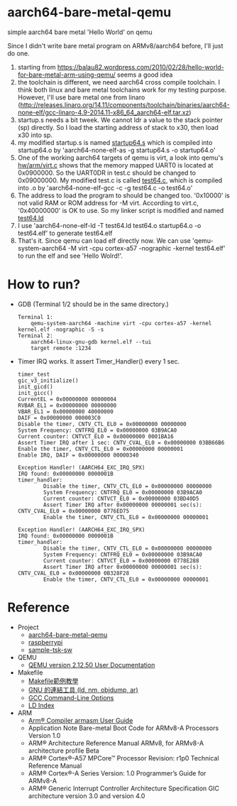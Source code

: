 # aarch64-bare-metal-qemu
simple aarch64 bare metal 'Hello World' on qemu

Since I didn't write bare metal program on ARMv8/aarch64 before, I'll just do one.

1. starting from https://balau82.wordpress.com/2010/02/28/hello-world-for-bare-metal-arm-using-qemu/ seems a good idea
2. the toolchain is different, we need aarch64 cross compile toolchain. I think both linux and bare metal toolchains work for my testing purpose. However, I'll use bare metal one from linaro (http://releases.linaro.org/14.11/components/toolchain/binaries/aarch64-none-elf/gcc-linaro-4.9-2014.11-x86_64_aarch64-elf.tar.xz)
3. startup.s needs a bit tweek. We cannot ldr a value to the stack pointer (sp) directly. So I load the starting address of stack to x30, then load x30 into sp.
4. my modified startup.s is named [startup64.s](startup64.s) which is compiled into startup64.o by 'aarch64-none-elf-as -g startup64.s -o startup64.o'
5. One of the working aarch64 targets of qemu is virt, a look into qemu's [hw/arm/virt.c](http://git.qemu.org/?p=qemu.git;a=blob_plain;f=hw/arm/virt.c;hb=HEAD) shows that the memory mapped UART0 is located at 0x0900000. So the UART0DR in test.c should be changed to 0x09000000. My modified test.c is called [test64.c](test64.c), which is compiled into .o by 'aarch64-none-elf-gcc -c -g test64.c -o test64.o'
6. The address to load the program to should be changed too. '0x10000' is not valid RAM or ROM address for -M virt. According to virt.c, '0x40000000' is OK to use. So my linker script is modified and named [test64.ld](test64.ld)
7. I use 'aarch64-none-elf-ld -T test64.ld test64.o startup64.o -o test64.elf' to generate test64.elf
8. That's it. Since qemu can load elf directly now. We can use 'qemu-system-aarch64 -M virt -cpu cortex-a57 -nographic  -kernel test64.elf' to run the elf and see 'Hello Wolrd!'.

# How to run?

*	GDB (Terminal 1/2 should be in the same directory.)
	```
	Terminal 1:
		qemu-system-aarch64 -machine virt -cpu cortex-a57 -kernel kernel.elf -nographic -S -s
	Terminal 2:
		aarch64-linux-gnu-gdb kernel.elf --tui
		target remote :1234
	```
*	Timer IRQ works. It assert Timer_Handler() every 1 sec.
	```
	timer_test
	gic_v3_initialize()
	init_gicd()
	init_gicc()
	CurrentEL = 0x00000000 00000004
	RVBAR_EL1 = 0x00000000 00000000
	VBAR_EL1 = 0x00000000 40000000
	DAIF = 0x00000000 000003C0
	Disable the timer, CNTV_CTL_EL0 = 0x00000000 00000000
	System Frequency: CNTFRQ_EL0 = 0x00000000 03B9ACA0
	Current counter: CNTVCT_EL0 = 0x00000000 0001BA16
	Assert Timer IRQ after 1 sec: CNTV_CVAL_EL0 = 0x00000000 03BB66B6
	Enable the timer, CNTV_CTL_EL0 = 0x00000000 00000001
	Enable IRQ, DAIF = 0x00000000 00000340

	Exception Handler! (AARCH64_EXC_IRQ_SPX)
	IRQ found: 0x00000000 0000001B
	timer_handler:
			Disable the timer, CNTV_CTL_EL0 = 0x00000000 00000000
			System Frequency: CNTFRQ_EL0 = 0x00000000 03B9ACA0
			Current counter: CNTVCT_EL0 = 0x00000000 03BD40D5
			Assert Timer IRQ after 0x00000000 00000001 sec(s): CNTV_CVAL_EL0 = 0x00000000 0776ED75
			Enable the timer, CNTV_CTL_EL0 = 0x00000000 00000001

	Exception Handler! (AARCH64_EXC_IRQ_SPX)
	IRQ found: 0x00000000 0000001B
	timer_handler:
			Disable the timer, CNTV_CTL_EL0 = 0x00000000 00000000
			System Frequency: CNTFRQ_EL0 = 0x00000000 03B9ACA0
			Current counter: CNTVCT_EL0 = 0x00000000 0778E288
			Assert Timer IRQ after 0x00000000 00000001 sec(s): CNTV_CVAL_EL0 = 0x00000000 0B328F28
			Enable the timer, CNTV_CTL_EL0 = 0x00000000 00000001
	```

# Reference
*	Project
	*   [aarch64-bare-metal-qemu](https://github.com/freedomtan/aarch64-bare-metal-qemu)
	*   [raspberrypi](https://github.com/eggman/raspberrypi)
	*   [sample-tsk-sw](https://github.com/takeharukato/sample-tsk-sw)
*   QEMU
	*   [QEMU version 2.12.50 User Documentation](https://qemu.weilnetz.de/doc/qemu-doc.html)
*   Makefile
	*   [Makefile範例教學](http://maxubuntu.blogspot.com/2010/02/makefile.html)
	*   [GNU 的連結工具 (ld, nm, objdump, ar)](http://sp1.wikidot.com/gnulinker)
	*   [GCC Command-Line Options](http://tigcc.ticalc.org/doc/comopts.html)
	*   [LD Index](https://sourceware.org/binutils/docs/ld/LD-Index.html#LD-Index)
*	ARM
	*	[Arm® Compiler armasm User Guide](http://www.keil.com/support/man/docs/armclang_asm/armclang_asm_chunk708094578.htm)
	*	Application Note Bare-metal Boot Code for ARMv8-A Processors Version 1.0
	*	ARM® Architecture Reference Manual ARMv8, for ARMv8-A architecture profile Beta
	*	ARM® Cortex®-A57 MPCore™ Processor Revision: r1p0 Technical Reference Manual
	*	ARM® Cortex®-A Series Version: 1.0 Programmer’s Guide for ARMv8-A
	*	ARM® Generic Interrupt Controller Architecture Specification GIC architecture version 3.0 and version 4.0